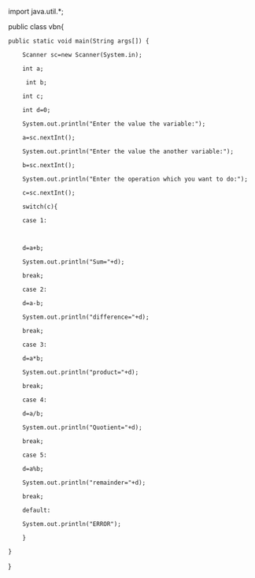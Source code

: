 import java.util.*;

public class vbn{

    public static void main(String args[]) {

        Scanner sc=new Scanner(System.in);

        int a;

         int b;

        int c;

        int d=0;

        System.out.println("Enter the value the variable:");

        a=sc.nextInt();

        System.out.println("Enter the value the another variable:");

        b=sc.nextInt();

        System.out.println("Enter the operation which you want to do:");

        c=sc.nextInt();

        switch(c){

        case 1:

            

        d=a+b;

        System.out.println("Sum="+d);

        break;

        case 2:

        d=a-b;

        System.out.println("difference="+d);

        break;

        case 3:

        d=a*b;

        System.out.println("product="+d);

        break;

        case 4:

        d=a/b;

        System.out.println("Quotient="+d);

        break;

        case 5:

        d=a%b;

        System.out.println("remainder="+d);

        break;

        default:

        System.out.println("ERROR");

        }

    }

}
